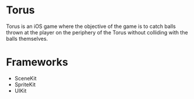 # Torus
Torus is an iOS game where the objective of the game is to catch balls thrown at the player on the periphery of the Torus without colliding with the balls themselves. 

# Frameworks
* SceneKit
* SpriteKit
* UIKit
